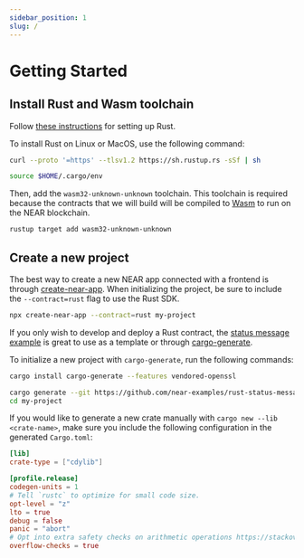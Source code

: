 ```yaml
---
sidebar_position: 1
slug: /
---
```


# Getting Started

## Install Rust and Wasm toolchain

Follow [these instructions](https://doc.rust-lang.org/book/ch01-01-installation.html) for setting up Rust.

To install Rust on Linux or MacOS, use the following command:

```bash
curl --proto '=https' --tlsv1.2 https://sh.rustup.rs -sSf | sh

source $HOME/.cargo/env
```

Then, add the `wasm32-unknown-unknown` toolchain. This toolchain is required because the contracts that we will build will be compiled to [Wasm](https://webassembly.org/) to run on the NEAR blockchain.

```bash
rustup target add wasm32-unknown-unknown
```

## Create a new project

The best way to create a new NEAR app connected with a frontend is through [create-near-app](https://github.com/near/create-near-app). When initializing the project, be sure to include the `--contract=rust` flag to use the Rust SDK.

```bash
npx create-near-app --contract=rust my-project
```

If you only wish to develop and deploy a Rust contract, the [status message example](https://github.com/near-examples/rust-status-message) is great to use as a template or through [cargo-generate](https://github.com/cargo-generate/cargo-generate).

To initialize a new project with `cargo-generate`, run the following commands:

```bash
cargo install cargo-generate --features vendored-openssl

cargo generate --git https://github.com/near-examples/rust-status-message --name my-project
cd my-project
```

If you would like to generate a new crate manually with `cargo new --lib <crate-name>`, make sure you include the following configuration in the generated `Cargo.toml`:

```toml
[lib]
crate-type = ["cdylib"]

[profile.release]
codegen-units = 1
# Tell `rustc` to optimize for small code size.
opt-level = "z"
lto = true
debug = false
panic = "abort"
# Opt into extra safety checks on arithmetic operations https://stackoverflow.com/a/64136471/249801
overflow-checks = true
```
